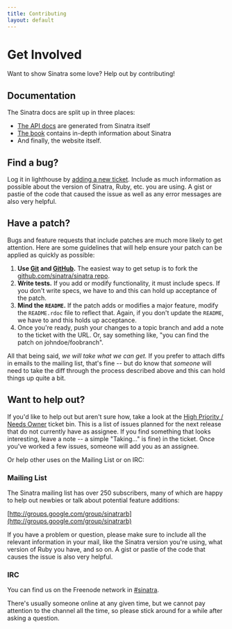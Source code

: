```yaml
---
title: Contributing
layout: default
---
```


# Get Involved

Want to show Sinatra some love? Help out by contributing!

## Documentation

The Sinatra docs are split up in three places:

* [The API docs](http://sinatra.github.com/api/index.html "API Docs") are generated from Sinatra itself
* [The book](http://sinatra.github.com/book.html) contains in-depth information about Sinatra
* And finally, the website itself.

## Find a bug?

Log it in lighthouse by [adding a new ticket](http://sinatra.lighthouseapp.com/projects/9779-sinatra/tickets/new). Include as much information as possible about the version of Sinatra, Ruby, etc. you are using. A gist or pastie of the code that caused the issue as well as any error messages are also very helpful.

## Have a patch?

Bugs and feature requests that include patches are much more likely to get attention. Here are some guidelines that will help ensure your patch can be applied as quickly as possible:

1. **Use [Git](http://git-scm.com) and [GitHub](http://github.com).** The easiest way to get setup is to fork the [github.com/sinatra/sinatra repo](http://github.com/sinatra/sinatra/).
2. **Write tests.** If you add or modify functionality, it must include specs. If you don't write specs, we have to and this can hold up acceptance of the patch.
3. **Mind the `README`.** If the patch adds or modifies a major feature, modify the `README.rdoc` file to reflect that. Again, if you don't update the `README`, we have to and this holds up acceptance.
4. Once you're ready, push your changes to a topic branch and add a note to the ticket with the URL. Or, say something like, "you can find the patch on johndoe/foobranch".

All that being said, _we will take what we can get._ If you prefer to attach diffs in emails to the mailing list, that's fine -- but do know that _someone_ will need to take the diff through the process described above and this can hold things up quite a bit.

## Want to help out?

If you'd like to help out but aren't sure how, take a look at the [High Priority / Needs Owner](http://sinatra.lighthouseapp.com/projects/9779-sinatra/tickets/bins/13046) ticket bin. This is a list of issues planned for the next release that do not currently have as assignee. If you find something that looks interesting, leave a note -- a simple "Taking..." is fine) in the ticket. Once you've worked a few issues, someone will add you as an assignee.

Or help other uses on the Mailing List or on IRC:

### Mailing List

The Sinatra mailing list has over 250 subscribers, many of which are happy to help out newbies or talk about potential feature additions:

[http://groups.google.com/group/sinatrarb](http://groups.google.com/group/sinatrarb)

If you have a problem or question, please make sure to include all the relevant information in your mail, like the Sinatra version you're using, what version of Ruby you have, and so on. A gist or pastie of the code that causes the issue is also very helpful.

### IRC

You can find us on the Freenode network in [#sinatra](irc://chat.freenode.net/#sinatra).

There's usually someone online at any given time, but we cannot pay attention to the channel all the time, so please stick around for a while after asking a question.
